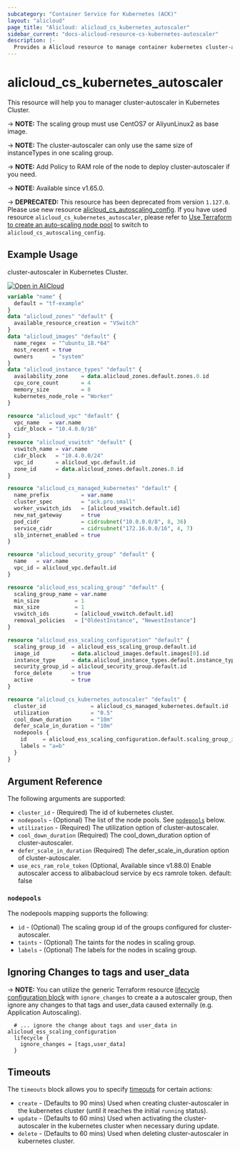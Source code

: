 ```yaml
---
subcategory: "Container Service for Kubernetes (ACK)"
layout: "alicloud"
page_title: "Alicloud: alicloud_cs_kubernetes_autoscaler"
sidebar_current: "docs-alicloud-resource-cs-kubernetes-autoscaler"
description: |-
  Provides a Alicloud resource to manage container kubernetes cluster-autoscaler.
---
```


# alicloud_cs_kubernetes_autoscaler

This resource will help you to manager cluster-autoscaler in Kubernetes Cluster. 

-> **NOTE:** The scaling group must use CentOS7 or AliyunLinux2 as base image.

-> **NOTE:** The cluster-autoscaler can only use the same size of instanceTypes in one scaling group. 

-> **NOTE:** Add Policy to RAM role of the node to deploy cluster-autoscaler if you need.

-> **NOTE:** Available since v1.65.0.

-> **DEPRECATED:**  This resource has been deprecated from version `1.127.0`. Please use new resource [alicloud_cs_autoscaling_config](https://registry.terraform.io/providers/aliyun/alicloud/latest/docs/resources/cs_autoscaling_config). If you have used resource `alicloud_cs_kubernetes_autoscaler`, please refer to [Use Terraform to create an auto-scaling node pool](https://www.alibabacloud.com/help/doc-detail/197717.htm) to switch to `alicloud_cs_autoscaling_config`.

## Example Usage

cluster-autoscaler in Kubernetes Cluster.

<div style="display: block;margin-bottom: 40px;"><div class="oics-button" style="float: right;position: absolute;margin-bottom: 10px;">
  <a href="https://api.aliyun.com/api-tools/terraform?resource=alicloud_cs_kubernetes_autoscaler&exampleId=18233660-c33a-8352-781f-922bd088c2403ddff02d&activeTab=example&spm=docs.r.cs_kubernetes_autoscaler.0.18233660c3&intl_lang=EN_US" target="_blank">
    <img alt="Open in AliCloud" src="https://img.alicdn.com/imgextra/i1/O1CN01hjjqXv1uYUlY56FyX_!!6000000006049-55-tps-254-36.svg" style="max-height: 44px; max-width: 100%;">
  </a>
</div></div>

```terraform
variable "name" {
  default = "tf-example"
}
data "alicloud_zones" "default" {
  available_resource_creation = "VSwitch"
}
data "alicloud_images" "default" {
  name_regex  = "^ubuntu_18.*64"
  most_recent = true
  owners      = "system"
}
data "alicloud_instance_types" "default" {
  availability_zone    = data.alicloud_zones.default.zones.0.id
  cpu_core_count       = 4
  memory_size          = 8
  kubernetes_node_role = "Worker"
}

resource "alicloud_vpc" "default" {
  vpc_name   = var.name
  cidr_block = "10.4.0.0/16"
}
resource "alicloud_vswitch" "default" {
  vswitch_name = var.name
  cidr_block   = "10.4.0.0/24"
  vpc_id       = alicloud_vpc.default.id
  zone_id      = data.alicloud_zones.default.zones.0.id
}

resource "alicloud_cs_managed_kubernetes" "default" {
  name_prefix          = var.name
  cluster_spec         = "ack.pro.small"
  worker_vswitch_ids   = [alicloud_vswitch.default.id]
  new_nat_gateway      = true
  pod_cidr             = cidrsubnet("10.0.0.0/8", 8, 36)
  service_cidr         = cidrsubnet("172.16.0.0/16", 4, 7)
  slb_internet_enabled = true
}

resource "alicloud_security_group" "default" {
  name   = var.name
  vpc_id = alicloud_vpc.default.id
}

resource "alicloud_ess_scaling_group" "default" {
  scaling_group_name = var.name
  min_size           = 1
  max_size           = 1
  vswitch_ids        = [alicloud_vswitch.default.id]
  removal_policies   = ["OldestInstance", "NewestInstance"]
}

resource "alicloud_ess_scaling_configuration" "default" {
  scaling_group_id  = alicloud_ess_scaling_group.default.id
  image_id          = data.alicloud_images.default.images[0].id
  instance_type     = data.alicloud_instance_types.default.instance_types[0].id
  security_group_id = alicloud_security_group.default.id
  force_delete      = true
  active            = true
}

resource "alicloud_cs_kubernetes_autoscaler" "default" {
  cluster_id              = alicloud_cs_managed_kubernetes.default.id
  utilization             = "0.5"
  cool_down_duration      = "10m"
  defer_scale_in_duration = "10m"
  nodepools {
    id     = alicloud_ess_scaling_configuration.default.scaling_group_id
    labels = "a=b"
  }
}
```

## Argument Reference

The following arguments are supported:

* `cluster_id` - (Required) The id of kubernetes cluster.
* `nodepools` - (Optional) The list of the node pools. See [`nodepools`](#nodepools) below.
* `utilization` - (Required) The utilization option of cluster-autoscaler.
* `cool_down_duration` (Required) The cool_down_duration option of cluster-autoscaler.  
* `defer_scale_in_duration` (Required) The defer_scale_in_duration option of cluster-autoscaler.
* `use_ecs_ram_role_token` (Optional, Available since v1.88.0) Enable autoscaler access to alibabacloud service by ecs ramrole token. default: false

### `nodepools`

The nodepools mapping supports the following:

* `id` - (Optional) The scaling group id of the groups configured for cluster-autoscaler.
* `taints` - (Optional) The taints for the nodes in scaling group.
* `labels` - (Optional) The labels for the nodes in scaling group.

## Ignoring Changes to tags and user_data

-> **NOTE:** You can utilize the generic Terraform resource [lifecycle configuration block](https://www.terraform.io/docs/configuration/resources.html) with `ignore_changes` to create a  a autoscaler group, then ignore any changes to that tags and user_data caused externally (e.g. Application Autoscaling).
```
  # ... ignore the change about tags and user_data in alicloud_ess_scaling_configuration
  lifecycle {
    ignore_changes = [tags,user_data]
  }
```

## Timeouts

The `timeouts` block allows you to specify [timeouts](https://www.terraform.io/docs/configuration-0-11/resources.html#timeouts) for certain actions:

* `create` - (Defaults to 90 mins) Used when creating cluster-autoscaler in the kubernetes cluster (until it reaches the initial `running` status). 
* `update` - (Defaults to 60 mins) Used when activating the cluster-autoscaler in the kubernetes cluster when necessary during update.
* `delete` - (Defaults to 60 mins) Used when deleting cluster-autoscaler in kubernetes cluster. 

